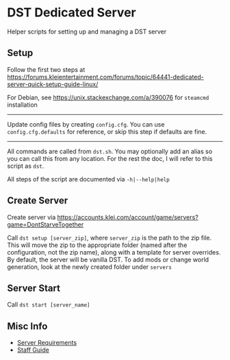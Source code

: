 # DST Dedicated Server

Helper scripts for setting up and managing a DST server

## Setup

Follow the first two steps at
https://forums.kleientertainment.com/forums/topic/64441-dedicated-server-quick-setup-guide-linux/

For Debian, see https://unix.stackexchange.com/a/390076 for `steamcmd` installation

---

Update config files by creating `config.cfg`. 
You can use `config.cfg.defaults` for reference, or skip this step if defaults are fine.

---

All commands are called from `dst.sh`. You may optionally add an alias so you can call this from any location.
For the rest the doc, I will refer to this script as `dst`.

All steps of the script are documented via `-h|--help|help`

## Create Server

Create server via https://accounts.klei.com/account/game/servers?game=DontStarveTogether

Call `dst setup [server_zip]`, where `server_zip` is the path to the zip file.
This will move the zip to the appropriate folder (named after the configuration, not the zip name), along with a template for server overrides.
By default, the server will be vanilla DST. To add mods or change world generation, look at the newly created folder under `servers`

## Server Start

Call `dst start [server_name]`

## Misc Info

* [Server Requirements](https://support.klei.com/hc/en-us/articles/360029556072-Don-t-Starve-Together-System-Requirements)
* [Staff Guide](https://forums.kleientertainment.com/forums/topic/64441-dedicated-server-quick-setup-guide-linux/)
